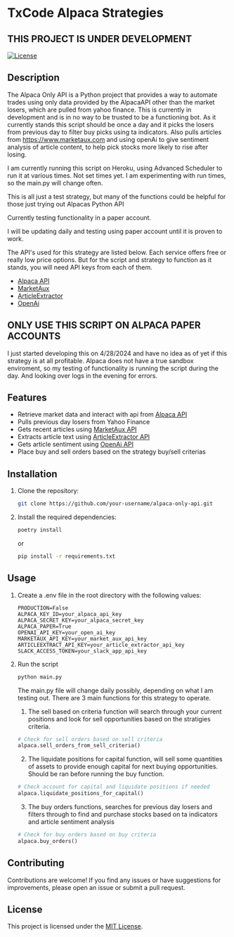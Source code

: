 # TxCode Alpaca Strategies

## THIS PROJECT IS UNDER DEVELOPMENT

[![License](https://img.shields.io/badge/license-MIT-blue.svg)](https://github.com/your-username/alpaca-only-api/blob/main/LICENSE)

## Description

The Alpaca Only API is a Python project that provides a way to automate trades using only data provided by the AlpacaAPI other than the market losers, which are pulled from yahoo finance. This is currently in development and is in no way to be trusted to be a functioning bot. As it currently stands this script should be once a day and it picks the losers from previous day to filter buy picks using ta indicators. Also pulls articles from https://www.marketaux.com and using openAi to give sentiment analysis of article content, to help pick stocks more likely to rise after losing.

I am currently running this script on Heroku, using Advanced Scheduler to run it at various times. Not set times yet. I am experimenting with run times, so the main.py will change often.

This is all just a test strategy, but many of the functions could be helpful for those just trying out Alpacas Python API

Currently testing functionality in a paper account. 

I will be updating daily and testing using paper account until it is proven to work.

The API's used for this strategy are listed below. Each service offers free or really low price options. But for the script and strategy to function as it stands, you will need API keys from each of them.

- [Alpaca API](https://alpaca.markets/)
- [MarketAux](https://www.marketaux.com/)
- [ArticleExtractor](https://www.articlextractor.com/)
- [OpenAi](https://platform.openai.com)

## ONLY USE THIS SCRIPT ON ALPACA PAPER ACCOUNTS
I just started developing this on 4/28/2024 and have no idea as of yet if this strategy is at all profitable. Alpaca does not have a true sandbox enviroment, so my testing of functionality is running the script during the day. And looking over logs in the evening for errors.

## Features

- Retrieve market data and interact with api from [Alpaca API](https://alpaca.markets/)
- Pulls previous day losers from Yahoo Finance 
- Gets recent articles using [MarketAux API](https://www.marketaux.com/) 
- Extracts article text using [ArticleExtractor API](https://www.articlextractor.com/) 
- Gets article sentiment using [OpenAi API](https://platform.openai.com) 
- Place buy and sell orders based on the strategy buy/sell criterias

## Installation

1. Clone the repository:

    ```bash
    git clone https://github.com/your-username/alpaca-only-api.git
    ```

2. Install the required dependencies:

    ```bash
    poetry install
    ```
    or

    ```bash
    pip install -r requirements.txt
    ```

## Usage

1. Create a .env file in the root directory with the following values:

    ```properties
    PRODUCTION=False
    ALPACA_KEY_ID=your_alpaca_api_key
    ALPACA_SECRET_KEY=your_alpaca_secret_key
    ALPACA_PAPER=True
    OPENAI_API_KEY=your_open_ai_key
    MARKETAUX_API_KEY=your_market_aux_api_key
    ARTICLEEXTRACT_API_KEY=your_article_extractor_api_key
    SLACK_ACCESS_TOKEN=your_slack_app_api_key
    ```

2. Run the script

    ```bash
    python main.py
    ```
    The main.py file will change daily possibly, depending on what I am testing out. There are 3 main functions for this strategy to operate.

    1. The sell based on criteria function will search through your current positions and look for sell opportunities based on the stratigies criteria.
    ```python
    # Check for sell orders based on sell criteria
    alpaca.sell_orders_from_sell_criteria()
    ```

    2. The liquidate positions for capital function, will sell some quantities of assets to provide enough capital for next buying opportunities. Should be ran before running the buy function.
    ```python
    # Check account for capital and liquidate positions if needed
    alpaca.liquidate_positions_for_capital()
    ```

    3. The buy orders functions, searches for previous day losers and filters through to find and purchase stocks based on ta indicators and article sentiment analysis
    ```python
    # Check for buy orders based on buy criteria
    alpaca.buy_orders()
    ```

## Contributing

Contributions are welcome! If you find any issues or have suggestions for improvements, please open an issue or submit a pull request.

## License

This project is licensed under the [MIT License](https://github.com/your-username/alpaca-only-api/blob/main/LICENSE).
